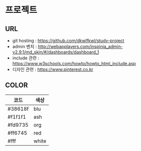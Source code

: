 # 프로젝트

## URL
- git hosting : https://github.com/dkwlfkwl/study-project
- admin 벤치 : http://webapplayers.com/inspinia_admin-v2.9.1/md_skin/#/dashboards/dashboard_1
- include 관련 : https://www.w3schools.com/howto/howto_html_include.asp
- 디자인 관련 : https://www.pinterest.co.kr

## COLOR
코드|색상
-|-
#38618f | blu
#f1f1f1 | ash
#fd9735 | org
#ff6745 | red
#fff | white